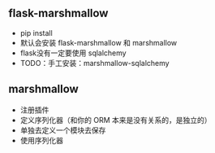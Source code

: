 ## flask-marshmallow
- pip install
- 默认会安装 flask-marshmallow 和 marshmallow
- flask没有一定要使用 sqlalchemy
- TODO：手工安装：marshmallow-sqlalchemy


## marshmallow
- 注册插件
- 定义序列化器（和你的 ORM 本来是没有关系的，是独立的）
- 单独去定义一个模块去保存
- 使用序列化器
